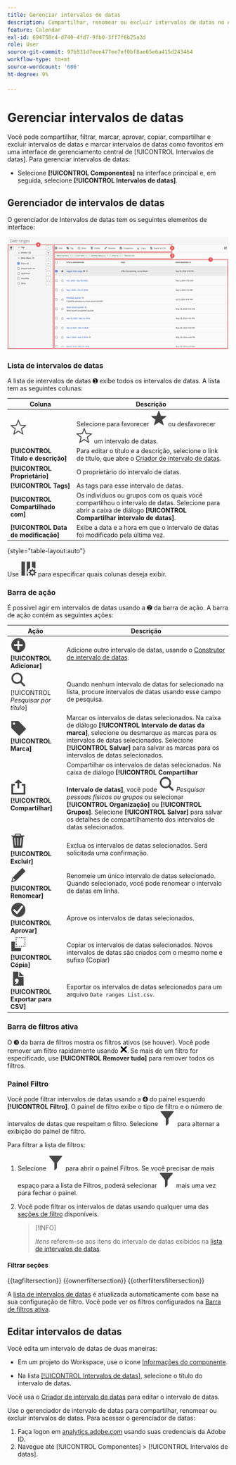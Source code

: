 ```yaml
---
title: Gerenciar intervalos de datas
description: Compartilhar, renomear ou excluir intervalos de datas no Analysis Workspace.
feature: Calendar
exl-id: 694758c4-d740-4fd7-9fb0-3ff7f6b25a3d
role: User
source-git-commit: 97b831d7eee477ee7ef0bf8ae65e6a415d243464
workflow-type: tm+mt
source-wordcount: '606'
ht-degree: 9%

---
```


# Gerenciar intervalos de datas


Você pode compartilhar, filtrar, marcar, aprovar, copiar, compartilhar e excluir intervalos de datas e marcar intervalos de datas como favoritos em uma interface de gerenciamento central de [!UICONTROL Intervalos de datas]. Para gerenciar intervalos de datas:

* Selecione **[!UICONTROL Componentes]** na interface principal e, em seguida, selecione **[!UICONTROL Intervalos de datas]**.


## Gerenciador de intervalos de datas

O gerenciador de Intervalos de datas tem os seguintes elementos de interface:

![Interface de intervalos de datas](assets/date-ranges-manager.png)

### Lista de intervalos de datas

A lista de intervalos de datas ➊ exibe todos os intervalos de datas. A lista tem as seguintes colunas:

| Coluna | Descrição |
| --- | --- | 
| ![EstruturaEstrela](/help/assets/icons/StarOutline.svg) | Selecione para favorecer ![Star](/help/assets/icons/Star.svg) ou desfavorecer ![StarOutline](/help/assets/icons/StarOutline.svg) um intervalo de datas. |
| **[!UICONTROL Título e descrição]** | Para editar o título e a descrição, selecione o link de título, que abre o [Criador de intervalo de datas](/help/components/date-ranges/create.md#date-range-builder). |
| **[!UICONTROL Proprietário]** | O proprietário do intervalo de datas. |
| **[!UICONTROL Tags]** | As tags para esse intervalo de datas. |
| **[!UICONTROL Compartilhado com]** | Os indivíduos ou grupos com os quais você compartilhou o intervalo de datas. Selecione para abrir a caixa de diálogo **[!UICONTROL Compartilhar intervalo de datas]**. |
| **[!UICONTROL Data de modificação]** | Exibe a data e a hora em que o intervalo de datas foi modificado pela última vez. |

{style="table-layout:auto"}

Use ![ColumnSetting](/help/assets/icons/ColumnSetting.svg) para especificar quais colunas deseja exibir.

### Barra de ação

É possível agir em intervalos de datas usando a ➋ da barra de ação. A barra de ação contém as seguintes ações:

| Ação | Descrição |
|---|---|
| ![AdicionarCírculo](/help/assets/icons/AddCircle.svg) **[!UICONTROL Adicionar]** | Adicione outro intervalo de datas, usando o [Construtor de intervalo de datas](create.md#date-range-builder). |
| ![Pesquisar](/help/assets/icons/Search.svg) [!UICONTROL *Pesquisar por título*] | Quando nenhum intervalo de datas for selecionado na lista, procure intervalos de datas usando esse campo de pesquisa. |
| ![Rótulo](/help/assets/icons/Label.svg) **[!UICONTROL Marca]** | Marcar os intervalos de datas selecionados. Na caixa de diálogo **[!UICONTROL Intervalo de datas da marca]**, selecione ou desmarque as marcas para os intervalos de datas selecionados. Selecione **[!UICONTROL Salvar]** para salvar as marcas para os intervalos de datas selecionados. |
| ![Compartilhar](/help/assets/icons/ShareAlt.svg) **[!UICONTROL Compartilhar]** | Compartilhar os intervalos de datas selecionados. Na caixa de diálogo **[!UICONTROL Compartilhar Intervalo de datas]**, você pode ![Pesquisar](/help/assets/icons/Search.svg) *Pesquisar pessoas físicas ou grupos* ou selecionar **[!UICONTROL Organização]** ou **[!UICONTROL Grupos]**. Selecione **[!UICONTROL Salvar]** para salvar os detalhes de compartilhamento dos intervalos de datas selecionados. |
| ![Excluir](/help/assets/icons/Delete.svg) **[!UICONTROL Excluir]** | Exclua os intervalos de datas selecionados. Será solicitada uma confirmação. |
| ![Editar](/help/assets/icons/Edit.svg) **[!UICONTROL Renomear]** | Renomeie um único intervalo de datas selecionado. Quando selecionado, você pode renomear o intervalo de datas em linha. |
| ![CheckmarkCircle](/help/assets/icons/CheckmarkCircle.svg) **[!UICONTROL Aprovar]** | Aprove os intervalos de datas selecionados. |
| ![Cópia](/help/assets/icons/Copy.svg) **[!UICONTROL Cópia]** | Copiar os intervalos de datas selecionados. Novos intervalos de datas são criados com o mesmo nome e sufixo (Copiar) |
| ![FileCSV](/help/assets/icons/FileCSV.svg) **[!UICONTROL Exportar para CSV]** | Exportar os intervalos de datas selecionados para um arquivo `Date ranges List.csv`. |

### Barra de filtros ativa

O ➌ da barra de filtros mostra os filtros ativos (se houver). Você pode remover um filtro rapidamente usando ![CrossSize75](/help/assets/icons/CrossSize75.svg). Se mais de um filtro for especificado, use **[!UICONTROL Remover tudo]** para remover todos os filtros.

### Painel Filtro

Você pode filtrar intervalos de datas usando a ➍ do painel esquerdo **[!UICONTROL Filtro]**. O painel de filtro exibe o tipo de filtro e o número de intervalos de datas que respeitam o filtro. Selecione ![Filtro](/help/assets/icons/Filter.svg) para alternar a exibição do painel de filtro.

Para filtrar a lista de filtros:

1. Selecione ![Filtro](/help/assets/icons/Filter.svg) para abrir o painel Filtros. Se você precisar de mais espaço para a lista de Filtros, poderá selecionar ![Filtro](/help/assets/icons/Filter.svg) mais uma vez para fechar o painel.
1. Você pode filtrar os intervalos de datas usando qualquer uma das [seções de filtro](#filter-sections) disponíveis.

   >[!INFO]
   >
   >*Itens* referem-se aos itens do intervalo de datas exibidos na [lista de intervalos de datas](#date-ranges-list).
   > 

#### Filtrar seções

{{tagfiltersection}}
{{ownerfiltersection}}
{{otherfiltersfiltersection}}


A [lista de intervalos de datas](#date-ranges-list) é atualizada automaticamente com base na sua configuração de filtro. Você pode ver os filtros configurados na [Barra de filtros ativa](#active-filter-bar).


## Editar intervalos de datas

Você edita um intervalo de datas de duas maneiras:

* Em um projeto do Workspace, use o ícone [Informações do componente](/help/components/use-components-in-workspace.md#component-info).

* Na lista [[!UICONTROL Intervalos de datas]](#date-ranges-list), selecione o título do intervalo de datas.

Você usa o [Criador de intervalo de datas](/help/components/date-ranges/create.md#date-range-builder) para editar o intervalo de datas.




Use o gerenciador de intervalo de datas para compartilhar, renomear ou excluir intervalos de datas. Para acessar o gerenciador de datas:

1. Faça logon em [analytics.adobe.com](https://analytics.adobe.com) usando suas credenciais da Adobe ID.
1. Navegue até [!UICONTROL Componentes] > [!UICONTROL Intervalos de datas].


<!--

## Interface

![Date Ranges with Example range highlighted.](../assets/date-range-ui.png)

The date range manager includes the following options:

* **Add**: Create a new date range. See [create a date range](create.md) for more information.
* **Search by title**: Search for a date range by title. Results are filtered based on text entered here.
* **Filter**: Filter date ranges using the left column. You can filter by custom tag, owner, created by you, your favorites, approved, or shared with you. You can also search for desired filters.
* **Favorite**: Click the ![star](../assets/star.png) icon next to a date range to add it to your favorites.
* **Customize columns**: Click the ![columns](../assets/columns.png) icon to show or hide columns in the date range manager.

Click the checkbox next to one or more date ranges for more options.

* **Tag**: Apply a tag to all selected date ranges. Tags help you organize date ranges, and let you filter them using the left column.
* **Share**: Share a date range to other Experience Cloud users. If you are a product administrator, you can also share to the entire organization or groups. Date ranges that are shared to other users in your organization include a ![shared](../assets/shared.png) icon next to the title.
* **Delete**: Permanently delete the selected date range(s).
* **Rename**: If a single date range is selected, you can change its title.
* **Approve**: If you are a product admin, you can add a stamp of approval to a date range. Approved date ranges inform users in your organization that they are 'official', differentiating them from date ranges created by other users in your organization. Approved date ranges include a ![approved](../assets/approved.png) icon next to the title.
* **Unapprove**: If you are a product admin and select a date range that is already approved, you can unapprove it.
* **Copy**: Create a copy of the selected date range(s). Copying date ranges appends `(Copy)` to the end of the title of the newly copied date range(s).
* **Export to CSV**: Exports all selected date ranges into a CSV file. Columns in the resulting CSV file include all visible columns in the date range manager.
-->